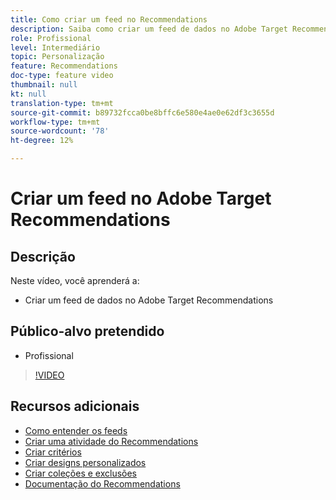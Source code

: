 ```yaml
---
title: Como criar um feed no Recommendations
description: Saiba como criar um feed de dados no Adobe Target Recommendations
role: Profissional
level: Intermediário
topic: Personalização
feature: Recommendations
doc-type: feature video
thumbnail: null
kt: null
translation-type: tm+mt
source-git-commit: b89732fcca0be8bffc6e580e4ae0e62df3c3655d
workflow-type: tm+mt
source-wordcount: '78'
ht-degree: 12%

---
```



# Criar um feed no Adobe Target Recommendations

## Descrição

Neste vídeo, você aprenderá a:

* Criar um feed de dados no Adobe Target Recommendations

## Público-alvo pretendido

* Profissional

>[!VIDEO](https://video.tv.adobe.com/v/27696?quality=12)

## Recursos adicionais

* [Como entender os feeds](understanding-feeds.md)
* [Criar uma atividade do Recommendations](create-a-recommendations-activity.md)
* [Criar critérios](create-criteria.md)
* [Criar designs personalizados](create-custom-designs.md)
* [Criar coleções e exclusões](create-collections-and-exclusions.md)
* [Documentação do Recommendations](https://docs.adobe.com/content/help/en/target/using/recommendations/recommendations.html)